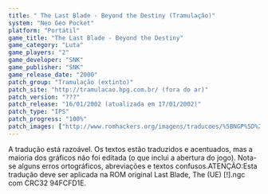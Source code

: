 ```yaml
---
title: " The Last Blade - Beyond the Destiny (Tramulação)"
system: "Neo Geo Pocket"
platform: "Portátil"
game_title: "The Last Blade - Beyond the Destiny"
game_category: "Luta"
game_players: "2"
game_developer: "SNK"
game_publisher: "SNK"
game_release_date: "2000"
patch_group: "Tramulação (extinto)"
patch_site: "http://tramulacao.hpg.com.br/ (fora do ar)"
patch_version: "???"
patch_release: "16/01/2002 (atualizada em 17/01/2002)"
patch_type: "IPS"
patch_progress: "100%"
patch_images: ["http://www.romhackers.org/imagens/traducoes/%5BNGP%5D%20The%20Last%20Blade%20-%20Tramula%C3%A7%C3%A3o%20-%201.png","http://www.romhackers.org/imagens/traducoes/%5BNGP%5D%20The%20Last%20Blade%20-%20Tramula%C3%A7%C3%A3o%20-%202.png","http://www.romhackers.org/imagens/traducoes/%5BNGP%5D%20The%20Last%20Blade%20-%20Tramula%C3%A7%C3%A3o%20-%203.png"]
---
```

A tradução está razoável. Os textos estão traduzidos e acentuados, mas a maioria dos gráficos não foi editada (o que inclui a abertura do jogo). Nota-se alguns erros ortográficos, abreviações e textos confusos.ATENÇÃO:Esta tradução deve ser aplicada na ROM original Last Blade, The (UE) [!].ngc com CRC32 94FCFD1E.